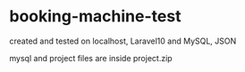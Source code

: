 # booking-machine-test
created and tested on localhost, Laravel10 and MySQL, JSON

mysql and project files are inside project.zip
